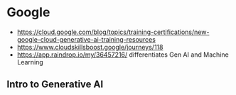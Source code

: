 # Google

* https://cloud.google.com/blog/topics/training-certifications/new-google-cloud-generative-ai-training-resources
* https://www.cloudskillsboost.google/journeys/118
* https://app.raindrop.io/my/36457216/
differentiates Gen AI and Machine Learning

## Intro to Generative AI
